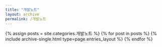 ```yaml
---
title: "개발노트"
layout: archive
permalink: /개발노트
---
```



{% assign posts = site.categories.개발노트 %}
{% for post in posts %} {% include archive-single.html type=page.entries_layout %} {% endfor %}